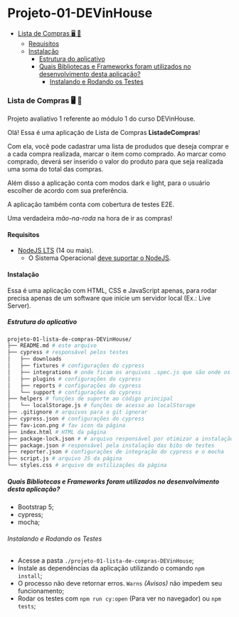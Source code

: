 
# Projeto-01-DEVinHouse
- [Lista de Compras 🖥️ 📝](#ListadeCompras-️-)
  - [Requisitos](#requisitos)
  - [Instalação](#instalação)
    - [Estrutura do aplicativo](#estrutura-do-aplicativo)
    - [Quais Bibliotecas e Frameworks foram utilizados no desenvolvimento desta aplicação?](#bibis-frameworks)
      - [Instalando e Rodando os Testes](#instalando-e-rodando-os-testes)
### Lista de Compras 🖥️ 📝

Projeto avaliativo 1 referente ao módulo 1 do curso DEVinHouse.

Olá! Essa é uma aplicação de Lista de Compras **ListadeCompras**!

Com ela, você pode cadastrar uma lista de produdos que deseja comprar e a cada compra realizada, marcar o item como comprado. Ao marcar como comprado, deverá ser inserido o valor do produto para que seja realizada uma soma do total das compras.

Além disso a aplicação conta com modos dark e light, para o usuário escolher de acordo com sua preferência.

A aplicação também conta com cobertura de testes E2E.

Uma verdadeira *mão-na-roda* na hora de ir as compras!

#### Requisitos

- [NodeJS LTS](https://github.com/nodesource/distributions/blob/master/README.md#debinstall) (14 ou mais).
  - O Sistema Operacional [deve suportar o NodeJS](https://github-com.translate.goog/nodejs/build/issues/2168?_x_tr_sl=en&_x_tr_tl=pt&_x_tr_hl=pt-BR&_x_tr_pto=nui).

#### Instalação

Essa é uma aplicação com HTML, CSS e JavaScript apenas, para rodar precisa apenas de um software que inicie um servidor local (Ex.: Live Server).

##### Estrutura do aplicativo

```bash
projeto-01-lista-de-compras-DEVinHouse/
├── README.md # este arquivo
├── cypress # responsável pelos testes
│   ├── downloads 
│   ├── fixtures # configurações do cypress
│   ├── integrations # onde ficam os arquivos .spec.js que são onde os testes são escritos
│   ├── plugins # configurações do cypress
│   ├── reports # configurações do cypress
│   └── support # configurações do cypress
├── helpers # funções de suporte ao código principal
│   └── localStorage.js # funções de acesso ao localStorage
├── .gitignore # arquivos para o git ignorar
├── cypress.json # configurações do cypress
├── fav-icon.png # fav icon da página
├── index.html # HTML da página
├── package-lock.json # # arquivo responsável por otimizar a instalação das bibs de testes em outros ambientes
├── package.json # responsável pela instalação das bibs de testes
├── reporter.json # configurações de integração do cypress e o mocha
├── script.js # arquivo JS da página
└── styles.css # arquivo de estilizações da página

```

##### Quais Bibliotecas e Frameworks foram utilizados no desenvolvimento desta aplicação?

- Bootstrap 5;
- cypress;
- mocha;

###### Instalando e Rodando os Testes

- Acesse a pasta `./projeto-01-lista-de-compras-DEVinHouse`;
- Instale as dependências da aplicação utilizando o comando `npm install`;
- O processo não deve retornar erros. `Warns` *(Avisos)* não impedem seu funcionamento;
- Rodar os testes com `npm run cy:open` (Para ver no navegador) ou `npm tests`;

